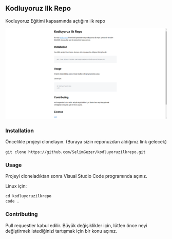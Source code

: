 ## Kodluyoruz Ilk Repo
Kodluyoruz Eğitimi kapsamında açtığım ilk repo

![](https://raw.githubusercontent.com/Kodluyoruz/taskforce/main/git/odev1/figures/markdown.png)

### Installation
Öncelikle projeyi clonelayın. (Buraya sizin reponuzdan aldığınız link gelecek)

`git clone https://github.com/SelimGezer/kodluyoruzilkrepo.git`

### Usage
Projeyi cloneladıktan sonra Visual Studio Code programında açınız.

Linux için:

```
cd kodluyoruzilkrepo 
code .
```

### Contributing
Pull requestler kabul edilir. Büyük değişiklikler için, lütfen önce neyi değiştirmek istediğinizi tartışmak için bir konu açınız.